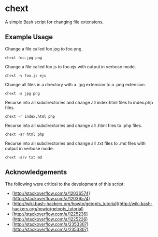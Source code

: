 chext
=====

A simple Bash script for changing file extensions.

Example Usage
-------------

Change a file called foo.jpg to foo.png.
```
chext foo.jpg png
```

Change a file called foo.js to foo.ejs with output in verbose mode.
```
chext -v foo.js ejs
```

Change all files in a directory with a .jpg extension to a .png extension.
```
chext -a jpg png
```

Recurse into all subdirectories and change all index.html files to index.php files.
```
chext -r index.html php
```

Recurse into all subdirectories and change all .html files to .php files.
```
chext -ar html php
```

Recurse into all subdirectories and change all .txt files to .md files with output in verbose mode.
```
chext -arv txt md
```

Acknowledgements
----------------

The following were critical to the development of this script:

* [http://stackoverflow.com/a/12036574](http://stackoverflow.com/a/12036574)
* [http://wiki.bash-hackers.org/howto/getopts_tutorial](http://wiki.bash-hackers.org/howto/getopts_tutorial)
* [http://stackoverflow.com/a/1225236](http://stackoverflow.com/a/1225236)
* [http://stackoverflow.com/a/2353307](http://stackoverflow.com/a/2353307)
